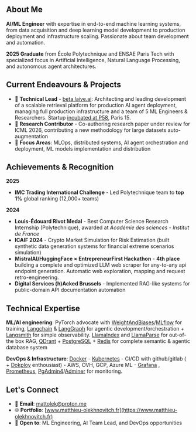## About Me

**AI/ML Engineer** with expertise in end-to-end machine learning systems, from data acquisition and deep learning model development to production deployment and infrastructure scaling. Passionate about team development and automation.

**2025 Graduate** from École Polytechnique and ENSAE Paris Tech with specialized focus in Artificial Intelligence, Natural Language Processing, and autonomous agent architectures.

## Current Endeavours & Projects

- 🚀 **Technical Lead** - [beta.laive.ai](https://beta.laive.ai): Architecting and leading development of a scalable retrieval platform for production AI agent deployment, managing full production infrastructure and a team of 5 ML Engineers & Researchers. Startup [incubated at P58](https://www.platform58.labanquepostale.fr/startups.html), Paris 15.
- 🔬 **Research Contributor** - Co-authoring research paper under review for ICML 2026, contributing a new methodology for large datasets auto-augmentation
- 🎯 **Focus Areas**: MLOps, distributed systems, AI agent orchestration and deployment, ML models implementation and distribution

## Achievements & Recognition

**2025**
- **IMC Trading International Challenge** - Led Polytechnique team to **top 1%** global ranking (12,000+ teams)

**2024**
- **Louis-Édouard Rivot Medal** - Best Computer Science Research Internship (Polytechnique), awarded at *Académie des sciences - Institut de France* 
- **ICAIF 2024** - Crypto Market Simulation for Risk Estimation (built synthetic data generation systems for financial extreme scenarios simulation)
- **MistralAI/HuggingFace × EntrepreneurFirst Hackathon** - **4th place** building a complete and optimized LLM web scraper for any-to-any api endpoint generation. Automatic web exploration, mapping and request retro-engineering.
- **Digital Services (h)Acked Brussels** - Implemented RAG-like systems for public-domain API documentation automation

## Technical Expertise

**ML/AI engineering**: PyTorch advocate with [WeightAndBiases](https://wandb.ai/site)/[MLflow](https://mlflow.org/) for training, [Langchain](https://www.langchain.com/) & [LangGraph](https://www.langchain.com/langgraph) for agentic development/orchestration + [Langsmith](https://www.langchain.com/langsmith) for simple observability. [LlamaIndex](https://www.llamaindex.ai/) and [LlamaParse](https://www.llamaindex.ai/llamaparse) for out-of-the box RAG, [QDrant](https://qdrant.tech/) + [PostgreSQL](https://www.postgresql.org/) + [Redis](https://redis.io/) for complete semantic & agentic database system 

**DevOps & Infrastructure**: [Docker](https://www.docker.com/) - [Kubernetes](https://kubernetes.io/) - CI/CD with github/gitlab ( + [Dokploy](https://dokploy.com/fr) enthousiast) - AWS, OVH, GCP, Azure ML - [Grafana](https://grafana.com/) , [Prometheus](https://prometheus.io/), [PgAdmin4](https://www.pgadmin.org/)/[Adminer](https://www.adminer.org/en/) for monitoring.

## Let's Connect

- 📧 **Email**: mattolek@proton.me
- 🌐 **Portfolio**: [www.matthieu-olekhnovitch.fr](https://www.matthieu-olekhnovitch.fr)
- 💼 **Open to**: ML Engineering, AI Team Lead, and DevOps opportunities
